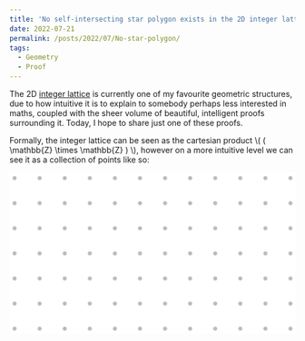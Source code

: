 ```yaml
---
title: 'No self-intersecting star polygon exists in the 2D integer lattice.'
date: 2022-07-21
permalink: /posts/2022/07/No-star-polygon/
tags:
  - Geometry
  - Proof
---
```


The 2D [integer lattice](https://en.wikipedia.org/wiki/Integer_lattice) is currently one of my favourite geometric structures, due to how intuitive it is to explain to somebody perhaps less interested in maths, coupled with the sheer volume of beautiful, intelligent proofs surrounding it. Today, I hope to share just one of these proofs.

Formally, the integer lattice can be seen as the cartesian product \\( ( \mathbb{Z} \times \mathbb{Z} ) \\), however on a more intuitive level we can see it as a collection of points like so:

![Dots](/_posts/dots.png)
